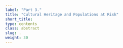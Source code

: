 ```yaml
---
label: "Part 3."
title: "Cultural Heritage and Populations at Risk"
short_title:
type: contents
class: abstract
slug: .
weight: 30
---
```

